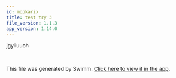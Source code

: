 ```yaml
---
id: mopkarix
title: test try 3
file_version: 1.1.3
app_version: 1.14.0
---
```


jgyiiuuoh

<br/>

This file was generated by Swimm. [Click here to view it in the app](https://swimm-web-app.web.app/repos/Z2l0aHViJTNBJTNBZWNvbW0lM0ElM0Ftb3NoaWtzd2ltbQ==/docs/mopkarix).
